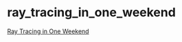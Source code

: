 # ray_tracing_in_one_weekend
[Ray Tracing in One Weekend](https://raytracing.github.io/books/RayTracingInOneWeekend.html)
